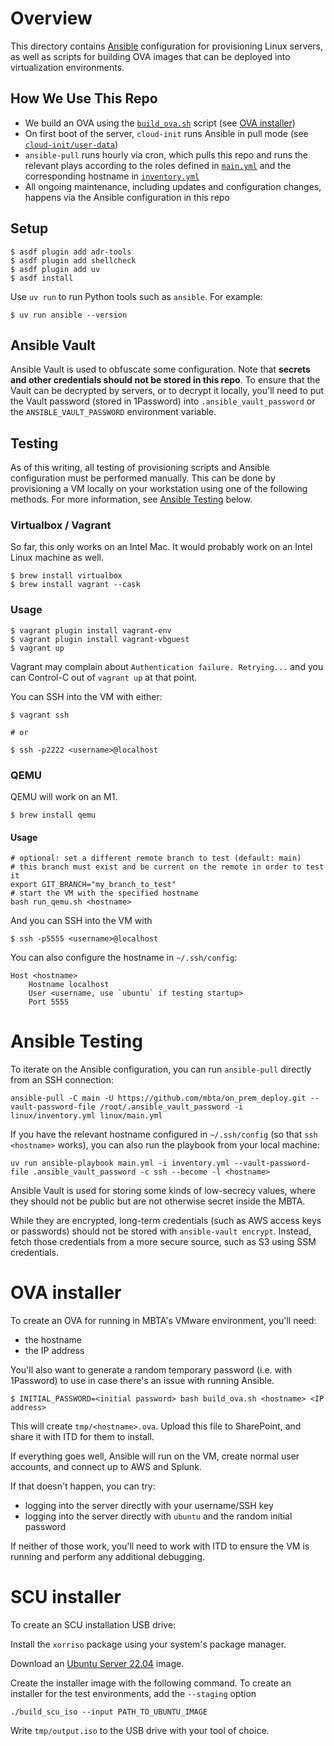 # Overview

This directory contains [Ansible](https://docs.ansible.com/) configuration for
provisioning Linux servers, as well as scripts for building OVA images that can
be deployed into virtualization environments.

## How We Use This Repo

- We build an OVA using the [`build_ova.sh`](build_ova.sh) script (see
  [OVA installer](#ova-installer))
- On first boot of the server, `cloud-init` runs Ansible in pull mode (see
  [`cloud-init/user-data`](cloud-init/user-data))
- `ansible-pull` runs hourly via cron, which pulls this repo and runs the
  relevant plays according to the roles defined in [`main.yml`](main.yml) and
  the corresponding hostname in [`inventory.yml`](inventory.yml)
- All ongoing maintenance, including updates and configuration changes, happens
  via the Ansible configuration in this repo

## Setup

``` shell
$ asdf plugin add adr-tools
$ asdf plugin add shellcheck
$ asdf plugin add uv
$ asdf install
```

Use `uv run` to run Python tools such as `ansible`. For example:

``` shell
$ uv run ansible --version
```

## Ansible Vault

Ansible Vault is used to obfuscate some configuration. Note that **secrets and
other credentials should not be stored in this repo**. To ensure that the Vault
can be decrypted by servers, or to decrypt it locally, you'll need to put the
Vault password (stored in 1Password) into `.ansible_vault_password` or the
`ANSIBLE_VAULT_PASSWORD` environment variable.

## Testing

As of this writing, all testing of provisioning scripts and Ansible
configuration must be performed manually. This can be done by provisioning a
VM locally on your workstation using one of the following methods. For more
information, see [Ansible Testing](#ansible-testing) below.

### Virtualbox / Vagrant

So far, this only works on an Intel Mac. It would probably work on an Intel Linux machine as well.

``` shell
$ brew install virtualbox
$ brew install vagrant --cask
```

### Usage
``` shell
$ vagrant plugin install vagrant-env
$ vagrant plugin install vagrant-vbguest
$ vagrant up
```

Vagrant may complain about `Authentication failure. Retrying...` and you can Control-C out of `vagrant up` at that point. 

You can SSH into the VM with either:

``` shell
$ vagrant ssh

# or 

$ ssh -p2222 <username>@localhost
```

### QEMU

QEMU will work on an M1.

``` shell
$ brew install qemu
```

#### Usage

``` shell
# optional: set a different remote branch to test (default: main)
# this branch must exist and be current on the remote in order to test it
export GIT_BRANCH="my_branch_to_test"
# start the VM with the specified hostname
bash run_qemu.sh <hostname>
```

And you can SSH into the VM with

``` shell
$ ssh -p5555 <username>@localhost
```

You can also configure the hostname in `~/.ssh/config`:

``` ssh-config
Host <hostname>
    Hostname localhost
    User <username, use `ubuntu` if testing startup>
    Port 5555
```

# Ansible Testing

To iterate on the Ansible configuration, you can run `ansible-pull` directly from an SSH connection:

``` shell
ansible-pull -C main -U https://github.com/mbta/on_prem_deploy.git --vault-password-file /root/.ansible_vault_password -i linux/inventory.yml linux/main.yml
```

If you have the relevant hostname configured in `~/.ssh/config` (so that `ssh <hostname>` works), you can also run the playbook from your local machine:

``` shell
uv run ansible-playbook main.yml -i inventory.yml --vault-password-file .ansible_vault_password -c ssh --become -l <hostname>
```

Ansible Vault is used for storing some kinds of low-secrecy values, where they
should not be public but are not otherwise secret inside the MBTA.

While they are encrypted, long-term credentials (such as AWS access keys or
passwords) should not be stored with `ansible-vault encrypt`. Instead, fetch
those credentials from a more secure source, such as S3 using SSM credentials.

# OVA installer

To create an OVA for running in MBTA's VMware environment, you'll need:

- the hostname
- the IP address

You'll also want to generate a random temporary password (i.e. with 1Password) to use in case there's an issue with running Ansible.

```shell
$ INITIAL_PASSWORD=<initial password> bash build_ova.sh <hostname> <IP address>
```

This will create `tmp/<hostname>.ova`. Upload this file to SharePoint, and share it with ITD for them to install.

If everything goes well, Ansible will run on the VM, create normal user accounts, and connect up to AWS and Splunk.

If that doesn't happen, you can try:

- logging into the server directly with your username/SSH key
- logging into the server directly with `ubuntu` and the random initial password

If neither of those work, you'll need to work with ITD to ensure the VM is running and perform any additional debugging.

# SCU installer

To create an SCU installation USB drive:

Install the `xorriso` package using your system's package manager.

Download an [Ubuntu Server 22.04](https://ubuntu.com/download/server) image.

Create the installer image with the following command. To create an installer for the test environments, add the `--staging` option
``` shell
./build_scu_iso --input PATH_TO_UBUNTU_IMAGE
```

Write `tmp/output.iso` to the USB drive with your tool of choice.
